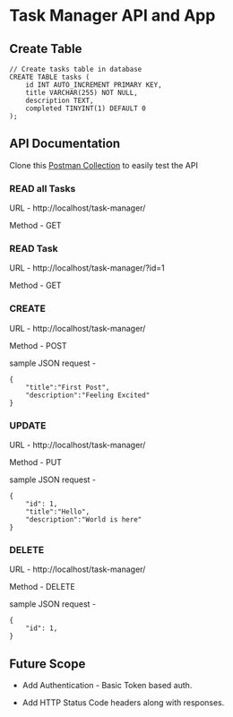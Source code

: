 # Task Manager API and App

## Create Table

```
// Create tasks table in database
CREATE TABLE tasks (
    id INT AUTO_INCREMENT PRIMARY KEY,
    title VARCHAR(255) NOT NULL,
    description TEXT,
    completed TINYINT(1) DEFAULT 0
);
```

## API Documentation

Clone this [Postman Collection](https://api.postman.com/collections/12486414-f0cd6a6e-0c10-407d-b361-a736ba276790?access_key=PMAT-01HHFHCWB16208S9TRYC9NB07W) to easily test the API

### READ all Tasks

URL - http://localhost/task-manager/

Method - GET

### READ Task

URL - http://localhost/task-manager/?id=1

Method - GET

### CREATE

URL - http://localhost/task-manager/

Method - POST

sample JSON request -
```
{  
    "title":"First Post",
    "description":"Feeling Excited"
}
```

### UPDATE

URL - http://localhost/task-manager/

Method - PUT

sample JSON request -
```
{
    "id": 1,
    "title":"Hello",
    "description":"World is here"
}
```

### DELETE

URL - http://localhost/task-manager/

Method - DELETE

sample JSON request -
```
{
    "id": 1,
}
```

## Future Scope

* Add Authentication - Basic Token based auth.

* Add HTTP Status Code headers along with responses.

